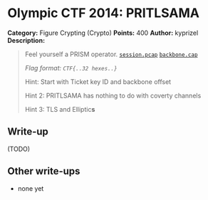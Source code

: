 # Olympic CTF 2014: PRITLSAMA

**Category:** Figure Crypting (Crypto)
**Points:** 400
**Author:** kyprizel
**Description:**

> Feel yourself a PRISM operator. [`session.pcap`](session.pcap) [`backbone.cap`](backbone.pcap)
>
> _Flag format: `CTF{..32 hexes..}`_
>
> Hint: Start with Ticket key ID and backbone offset
>
> Hint 2: PRITLSAMA has nothing to do with coverty channels
>
> Hint 3: TLS and Elliptic**s**

## Write-up

(TODO)

## Other write-ups

* none yet
